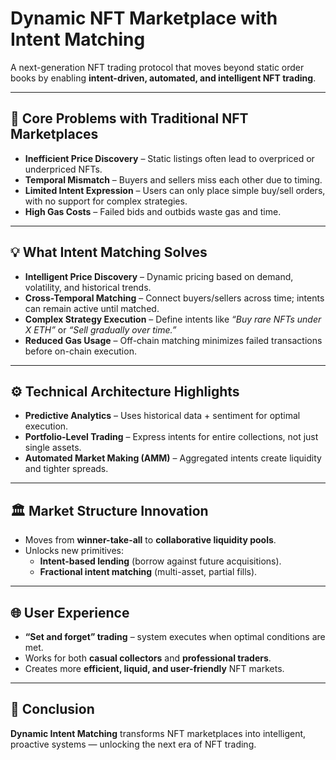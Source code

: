 # Dynamic NFT Marketplace with Intent Matching  

A next-generation NFT trading protocol that moves beyond static order books by enabling **intent-driven, automated, and intelligent NFT trading**.  

---

## 🚩 Core Problems with Traditional NFT Marketplaces  

- **Inefficient Price Discovery** – Static listings often lead to overpriced or underpriced NFTs.  
- **Temporal Mismatch** – Buyers and sellers miss each other due to timing.  
- **Limited Intent Expression** – Users can only place simple buy/sell orders, with no support for complex strategies.  
- **High Gas Costs** – Failed bids and outbids waste gas and time.  

---

## 💡 What Intent Matching Solves  

- **Intelligent Price Discovery** – Dynamic pricing based on demand, volatility, and historical trends.  
- **Cross-Temporal Matching** – Connect buyers/sellers across time; intents can remain active until matched.  
- **Complex Strategy Execution** – Define intents like *“Buy rare NFTs under X ETH”* or *“Sell gradually over time.”*  
- **Reduced Gas Usage** – Off-chain matching minimizes failed transactions before on-chain execution.  

---

## ⚙️ Technical Architecture Highlights  

- **Predictive Analytics** – Uses historical data + sentiment for optimal execution.  
- **Portfolio-Level Trading** – Express intents for entire collections, not just single assets.  
- **Automated Market Making (AMM)** – Aggregated intents create liquidity and tighter spreads.  

---

## 🏛 Market Structure Innovation  

- Moves from **winner-take-all** to **collaborative liquidity pools**.  
- Unlocks new primitives:  
  - **Intent-based lending** (borrow against future acquisitions).  
  - **Fractional intent matching** (multi-asset, partial fills).  

---

## 🌐 User Experience  

- **“Set and forget” trading** – system executes when optimal conditions are met.  
- Works for both **casual collectors** and **professional traders**.  
- Creates more **efficient, liquid, and user-friendly** NFT markets.  

---

## 🚀 Conclusion  

**Dynamic Intent Matching** transforms NFT marketplaces into intelligent, proactive systems — unlocking the next era of NFT trading.  

